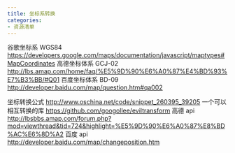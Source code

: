 ```yaml
---
title: 坐标系转换
categories:
- 资源清单
---
```


谷歌坐标系 WGS84
https://developers.google.com/maps/documentation/javascript/maptypes#MapCoordinates
高德坐标体系 GCJ-02
http://lbs.amap.com/home/faq/%E5%9D%90%E6%A0%87%E4%BD%93%E7%B3%BB/#Q01
百度坐标体系 BD-09
http://developer.baidu.com/map/question.htm#qa002

坐标转换公式
http://www.oschina.net/code/snippet_260395_39205
一个可以相互转换的库
https://github.com/googollee/eviltransform
高德 api
http://lbsbbs.amap.com/forum.php?mod=viewthread&tid=724&highlight=%E5%9D%90%E6%A0%87%E8%BD%AC%E6%8D%A2
百度 api
http://developer.baidu.com/map/changeposition.htm
